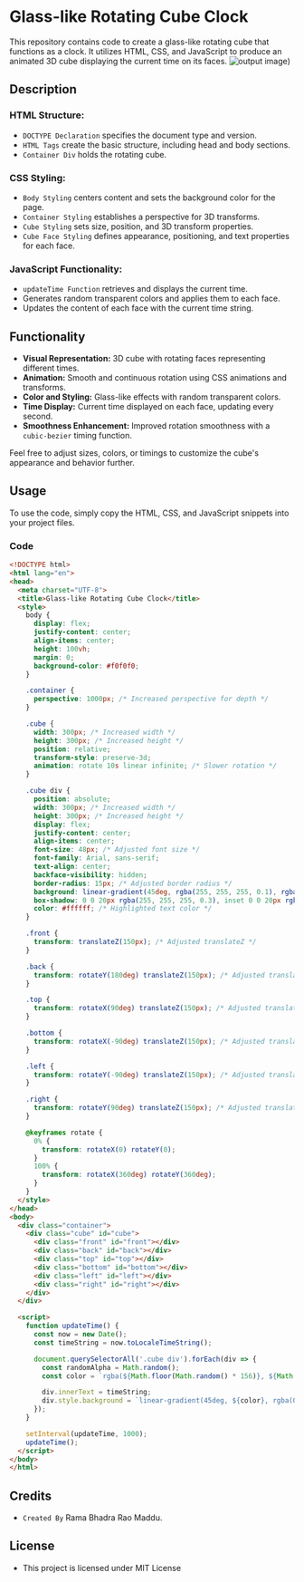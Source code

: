 # Glass-like Rotating Cube Clock

This repository contains code to create a glass-like rotating cube that functions as a clock. It utilizes HTML, CSS, and JavaScript to produce an animated 3D cube displaying the current time on its faces.
![output image](./Glass-like-Rotating-Cube-Clock/output.png))

## Description

### HTML Structure:
- `DOCTYPE Declaration` specifies the document type and version.
- `HTML Tags` create the basic structure, including head and body sections.
- `Container Div` holds the rotating cube.

### CSS Styling:
- `Body Styling` centers content and sets the background color for the page.
- `Container Styling` establishes a perspective for 3D transforms.
- `Cube Styling` sets size, position, and 3D transform properties.
- `Cube Face Styling` defines appearance, positioning, and text properties for each face.

### JavaScript Functionality:
- `updateTime Function` retrieves and displays the current time.
- Generates random transparent colors and applies them to each face.
- Updates the content of each face with the current time string.

## Functionality

- **Visual Representation:** 3D cube with rotating faces representing different times.
- **Animation:** Smooth and continuous rotation using CSS animations and transforms.
- **Color and Styling:** Glass-like effects with random transparent colors.
- **Time Display:** Current time displayed on each face, updating every second.
- **Smoothness Enhancement:** Improved rotation smoothness with a `cubic-bezier` timing function.

Feel free to adjust sizes, colors, or timings to customize the cube's appearance and behavior further.

## Usage

To use the code, simply copy the HTML, CSS, and JavaScript snippets into your project files.

### Code

```html
<!DOCTYPE html>
<html lang="en">
<head>
  <meta charset="UTF-8">
  <title>Glass-like Rotating Cube Clock</title>
  <style>
    body {
      display: flex;
      justify-content: center;
      align-items: center;
      height: 100vh;
      margin: 0;
      background-color: #f0f0f0;
    }

    .container {
      perspective: 1000px; /* Increased perspective for depth */
    }

    .cube {
      width: 300px; /* Increased width */
      height: 300px; /* Increased height */
      position: relative;
      transform-style: preserve-3d;
      animation: rotate 10s linear infinite; /* Slower rotation */
    }

    .cube div {
      position: absolute;
      width: 300px; /* Increased width */
      height: 300px; /* Increased height */
      display: flex;
      justify-content: center;
      align-items: center;
      font-size: 48px; /* Adjusted font size */
      font-family: Arial, sans-serif;
      text-align: center;
      backface-visibility: hidden;
      border-radius: 15px; /* Adjusted border radius */
      background: linear-gradient(45deg, rgba(255, 255, 255, 0.1), rgba(0, 0, 0, 0.1));
      box-shadow: 0 0 20px rgba(255, 255, 255, 0.3), inset 0 0 20px rgba(255, 255, 255, 0.1);
      color: #ffffff; /* Highlighted text color */
    }

    .front {
      transform: translateZ(150px); /* Adjusted translateZ */
    }

    .back {
      transform: rotateY(180deg) translateZ(150px); /* Adjusted translateZ */
    }

    .top {
      transform: rotateX(90deg) translateZ(150px); /* Adjusted translateZ */
    }

    .bottom {
      transform: rotateX(-90deg) translateZ(150px); /* Adjusted translateZ */
    }

    .left {
      transform: rotateY(-90deg) translateZ(150px); /* Adjusted translateZ */
    }

    .right {
      transform: rotateY(90deg) translateZ(150px); /* Adjusted translateZ */
    }

    @keyframes rotate {
      0% {
        transform: rotateX(0) rotateY(0);
      }
      100% {
        transform: rotateX(360deg) rotateY(360deg);
      }
    }
  </style>
</head>
<body>
  <div class="container">
    <div class="cube" id="cube">
      <div class="front" id="front"></div>
      <div class="back" id="back"></div>
      <div class="top" id="top"></div>
      <div class="bottom" id="bottom"></div>
      <div class="left" id="left"></div>
      <div class="right" id="right"></div>
    </div>
  </div>

  <script>
    function updateTime() {
      const now = new Date();
      const timeString = now.toLocaleTimeString();

      document.querySelectorAll('.cube div').forEach(div => {
        const randomAlpha = Math.random();
        const color = `rgba(${Math.floor(Math.random() * 156)}, ${Math.floor(Math.random() * 156)}, ${Math.floor(Math.random() * 156)}, ${randomAlpha})`; /* Adjusted color range */

        div.innerText = timeString;
        div.style.background = `linear-gradient(45deg, ${color}, rgba(0, 0, 0, 0.1))`;
      });
    }

    setInterval(updateTime, 1000);
    updateTime();
  </script>
</body>
</html>
```
## Credits 
- `Created By` Rama Bhadra Rao Maddu.
## License
- This project is licensed under  MIT License
